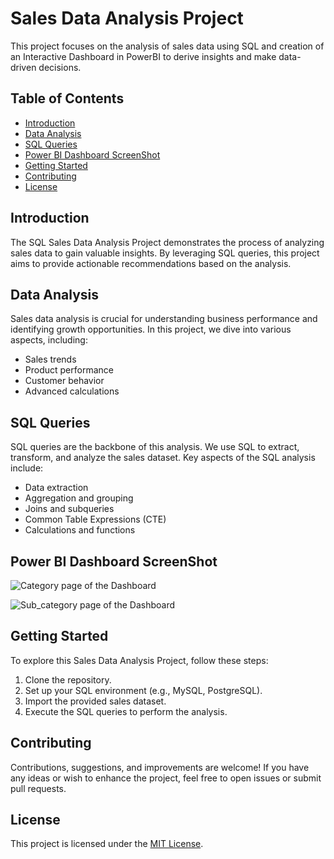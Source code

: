 # Sales Data Analysis Project

This project focuses on the analysis of sales data using SQL and creation of an Interactive Dashboard in PowerBI to derive insights and make data-driven decisions.

## Table of Contents
- [Introduction](#introduction)
- [Data Analysis](#data-analysis)
- [SQL Queries](#sql-queries)
- [Power BI Dashboard ScreenShot](#Power-BI-Dashboard-ScreenShot)
- [Getting Started](#getting-started)
- [Contributing](#contributing)
- [License](#license)

## Introduction

The SQL Sales Data Analysis Project demonstrates the process of analyzing sales data to gain valuable insights. By leveraging SQL queries, this project aims to provide actionable recommendations based on the analysis.

## Data Analysis

Sales data analysis is crucial for understanding business performance and identifying growth opportunities. In this project, we dive into various aspects, including:
- Sales trends
- Product performance
- Customer behavior
- Advanced calculations

## SQL Queries

SQL queries are the backbone of this analysis. We use SQL to extract, transform, and analyze the sales dataset. Key aspects of the SQL analysis include:
- Data extraction
- Aggregation and grouping
- Joins and subqueries
- Common Table Expressions (CTE)
- Calculations and functions

## Power BI Dashboard ScreenShot

![Category page of the Dashboard](Screenshot_2023-09-23_105110.png)

![Sub_category page of the Dashboard](Screenshot_2023-09-23_105128.png)


## Getting Started

To explore this Sales Data Analysis Project, follow these steps:
1. Clone the repository.
2. Set up your SQL environment (e.g., MySQL, PostgreSQL).
3. Import the provided sales dataset.
4. Execute the SQL queries to perform the analysis.

## Contributing

Contributions, suggestions, and improvements are welcome! If you have any ideas or wish to enhance the project, feel free to open issues or submit pull requests.

## License

This project is licensed under the [MIT License](LICENSE).


